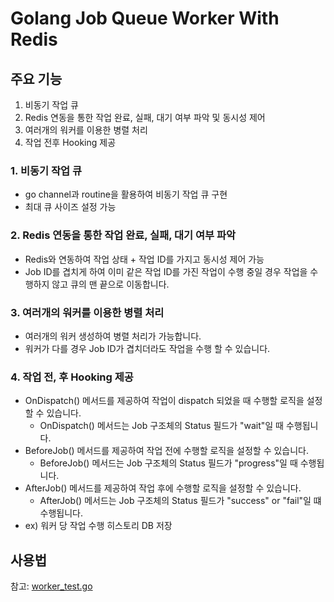 # Golang Job Queue Worker With Redis

## 주요 기능

1. 비동기 작업 큐
2. Redis 연동을 통한 작업 완료, 실패, 대기 여부 파악 및 동시성 제어
3. 여러개의 워커를 이용한 병렬 처리
4. 작업 전후 Hooking 제공

### 1. 비동기 작업 큐

- go channel과 routine을 활용하여 비동기 작업 큐 구현
- 최대 큐 사이즈 설정 가능

### 2. Redis 연동을 통한 작업 완료, 실패, 대기 여부 파악

- Redis와 연동하여 작업 상태 + 작업 ID를 가지고 동시성 제어 가능
- Job ID를 겹치게 하여 이미 같은 작업 ID를 가진 작업이 수행 중일 경우 작업을 수행하지 않고 큐의 맨 끝으로 이동합니다.

### 3. 여러개의 워커를 이용한 병렬 처리

- 여러개의 워커 생성하여 병렬 처리가 가능합니다.
- 워커가 다를 경우 Job ID가 겹치더라도 작업을 수행 할 수 있습니다.

### 4. 작업 전, 후 Hooking 제공

- OnDispatch() 메서드를 제공하여 작업이 dispatch 되었을 때 수행할 로직을 설정할 수 있습니다.
  - OnDispatch() 메서드는 Job 구조체의 Status 필드가 "wait"일 때 수행됩니다.
- BeforeJob() 메서드를 제공하여 작업 전에 수행할 로직을 설정할 수 있습니다.
  - BeforeJob() 메서드는 Job 구조체의 Status 필드가 "progress"일 때 수행됩니다.
- AfterJob() 메서드를 제공하여 작업 후에 수행할 로직을 설정할 수 있습니다.
  - AfterJob() 메서드는 Job 구조체의 Status 필드가 "success" or "fail"일 떄 수행됩니다.
- ex) 워커 당 작업 수행 히스토리 DB 저장

## 사용법

참고: [worker_test.go](./worker_test.go)
